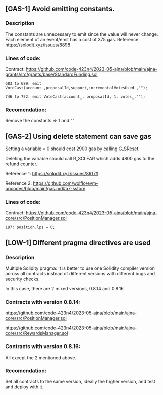 ## [GAS-1] Avoid emitting constants.

### Description

The constants are unnecessary to emit since the value will never change. Each element of an event/emit has a cost of 375 gas.
Reference: https://solodit.xyz/issues/8898

### Lines of code:

Contract: https://github.com/code-423n4/2023-05-ajna/blob/main/ajna-grants/src/grants/base/StandardFunding.sol

`683 to 689: emit VoteCast(account_,proposalId,support,incrementalVotesUsed_,"");`

`746 to 752: emit VoteCast(account_, proposalId, 1, votes_,"");`

### Recomendation:

Remove the constants => 1 and ""

## [GAS-2] Using delete statement can save gas

Setting a variable = 0 should cost 2900 gas by calling G_SReset.

Deleting the variable should call R_SCLEAR which adds 4800 gas to the refund counter.

Reference 1: https://solodit.xyz/issues/8917#

Reference 2: https://github.com/wolflo/evm-opcodes/blob/main/gas.md#a7-sstore

### Lines of code:

Contract: https://github.com/code-423n4/2023-05-ajna/blob/main/ajna-core/src/PositionManager.sol

`197: position.lps = 0;`

## [LOW-1] Different pragma directives are used

### Description

Multiple Solidity pragma: It is better to use one Solidity compiler version across all contracts instead of different versions with different bugs and security checks.

In this case, there are 2 mixed versions, 0.8.14 and 0.8.16

### Contracts with version 0.8.14:

https://github.com/code-423n4/2023-05-ajna/blob/main/ajna-core/src/PositionManager.sol

https://github.com/code-423n4/2023-05-ajna/blob/main/ajna-core/src/RewardsManager.sol

### Contracts with version 0.8.16:

All except the 2 mentioned above.

### Recomendation:

Set all contracts to the same version, ideally the higher version, and test and deploy with it.



